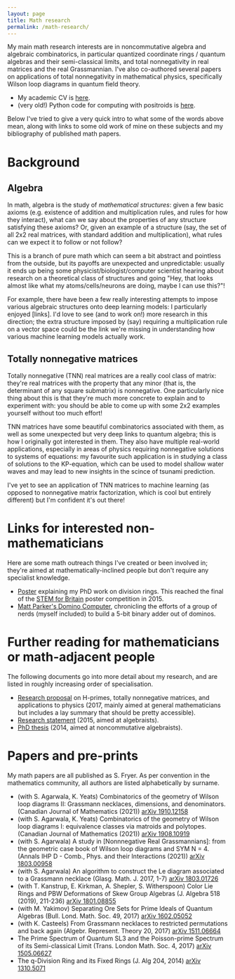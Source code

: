 ```yaml
---
layout: page
title: Math research
permalink: /math-research/
---
```



My main math research interests are in noncommutative algebra and algebraic combinatorics, in particular quantized coordinate rings / quantum algebras and their semi-classical limits, and total nonnegativity in real matrices and the real Grassmannian. I've also co-authored several papers on applications of total nonnegativity in mathematical physics, specifically Wilson loop diagrams in quantum field theory.


- My academic CV is [here](/files/CV2019.pdf).
- (very old!) Python code for computing with positroids is [here](https://github.com/zeefryer/positroids).

Below I've tried to give a very quick intro to what some of the words above mean, along with links to some old work of mine on these subjects and my bibliography of published math papers.


# Background

## Algebra

In math, algebra is the study of _mathematical structures_: given a few basic axioms (e.g. existence of addition and multiplication rules, and rules for how they interact), what can we say about the properties of any structure satisfying these axioms? Or, given an example of a structure (say, the set of all 2x2 real matrices, with standard addition and multiplication), what rules can we expect it to follow or not follow? 

This is a branch of pure math which can seem a bit abstract and pointless from the outside, but its payoffs are unexpected and unpredictable: usually it ends up being some physicist/biologist/computer scientist hearing about research on a theoretical class of structures and going "Hey, that looks almost like what my atoms/cells/neurons are doing, maybe I can use this?"!

For example, there have been a few really interesting attempts to impose various algebraic structures onto deep learning models: I particularly enjoyed [links]. I'd love to see (and to work on!) more research in this direction; the extra structure imposed by (say) requiring a multiplication rule on a vector space could be the link we're missing in understanding how various machine learning models actually work.

## Totally nonnegative matrices

Totally nonnegative (TNN) real matrices are a really cool class of matrix: they're real matrices with the property that any minor (that is, the determinant of any square submatrix) is nonnegative. One particularly nice thing about this is that they're much more concrete to explain and to experiment with: you should be able to come up with some 2x2 examples yourself without too much effort!

TNN matrices have some beautiful combinatorics associated with them, as well as some unexpected but very deep links to quantum algebra; this is how I originally got interested in them. They also have multiple real-world applications, especially in areas of physics requiring nonnegative solutions to systems of equations: my favourite such application is in studying a class of solutions to the KP-equation, which can be used to model shallow water waves and may lead to new insights in the scince of tsunami prediction.

I've yet to see an application of TNN matrices to machine learning (as opposed to nonnegative matrix factorization, which is cool but entirely different) but I'm confident it's out there!



# Links for interested non-mathematicians

Here are some math outreach things I've created or been involved in; they're aimed at mathematically-inclined people but don't require any specialist knowledge. 
- [Poster](/files/poster_SET_low_res.pdf) explaining my PhD work on division rings. This reached the final of the [STEM for Britain](http://www.setforbritain.org.uk/index.asp) poster competition in 2015.
- [Matt Parker's Domino Computer](https://www.youtube.com/watch?v=OpLU__bhu2w), chronicling the efforts of a group of nerds (myself included) to build a 5-bit binary adder out of dominos.

# Further reading for mathematicians or math-adjacent people

The following documents go into more detail about my research, and are listed in roughly increasing order of specialisation.

- [Research proposal](/files/researchplan.pdf) on H-primes, totally nonnegative matrices, and applications to physics (2017, mainly aimed at general mathematicians but includes a lay summary that should be pretty accessible).
- [Research statement](/files/research_statement_2015.pdf) (2015, aimed at algebraists).
- [PhD thesis](/files/thesis.pdf) (2014, aimed at noncommutative algebraists).

# Papers and pre-prints

My math papers are all published as S. Fryer. As per convention in the mathematics community, all authors are listed alphabetically by surname.

- (with S. Agarwala, K. Yeats) Combinatorics of the geometry of Wilson loop diagrams II: Grassmann necklaces, dimensions, and denominators. (Canadian Journal of Mathematics (2021)) [arXiv 1910.12158](https://arxiv.org/abs/1910.12158)
- (with S. Agarwala, K. Yeats) Combinatorics of the geometry of Wilson loop diagrams I: equivalence classes via matroids and polytopes. (Canadian Journal of Mathematics (2021)) [arXiv 1908.10919](https://arxiv.org/abs/1908.10919)
- (with S. Agarwala) A study in \[Nonnnegative Real Grassmannians\]: from the geometric case book of Wilson loop diagrams and SYM N = 4. (Annals IHP D - Comb., Phys. and their Interactions (2021)) [arXiv 1803.00958](https://arxiv.org/abs/1803.00958)
- (with S. Agarwala) An algorithm to construct the Le diagram associated to a Grassmann necklace (Glasg. Math. J. 2017, 1-7) [arXiv 1803.01726](https://arxiv.org/abs/1803.01726)
- (with T. Kanstrup, E. Kirkman, A. Shepler, S. Witherspoon) Color Lie Rings and PBW Deformations of Skew Group Algebras (J. Algebra 518 (2019), 211-236) [arXiv 1801.08855](https://arxiv.org/abs/1801.08855)
- (with M. Yakimov) Separating Ore Sets for Prime Ideals of Quantum Algebras (Bull. Lond. Math. Soc. 49, 2017) [arXiv 1602.05052](http://arxiv.org/abs/1602.05052)
- (with K. Casteels) From Grassmann necklaces to restricted permutations and back again (Algebr. Represent. Theory 20, 2017) [arXiv 1511.06664](http://arxiv.org/abs/1511.06664)
- The Prime Spectrum of Quantum SL3 and the Poisson-prime Spectrum of its Semi-classical Limit (Trans. London Math. Soc. 4, 2017) [arXiv 1505.06627](http://arxiv.org/abs/1505.06627)
- The q-Division Ring and its Fixed Rings (J. Alg 204, 2014) [arXiv 1310.5071](http://arxiv.org/abs/1310.5071)


